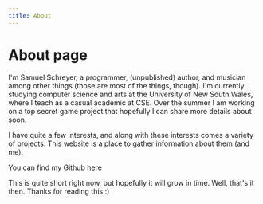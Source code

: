 ```yaml
---
title: About
---
```

# About page

I'm Samuel Schreyer, a programmer, (unpublished) author, and musician among other things (those are most of the things, though). I'm currently studying computer science and arts at the University of New South Wales, where I teach as a casual academic at CSE. Over the summer I am working on a top secret game project that hopefully I can share more details about soon.

I have quite a few interests, and along with these interests comes a variety of projects. This website is a place to gather information about them (and me). 

You can find my Github <a href="https://github.com/sschreyer">here</a>

This is quite short right now, but hopefully it will grow in time. Well, that's it then. Thanks for reading this :)
